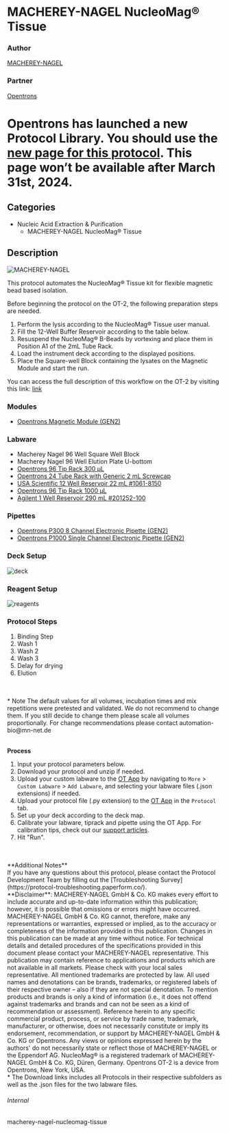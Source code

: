 # MACHEREY-NAGEL NucleoMag® Tissue


### Author
[MACHEREY-NAGEL](https://www.mn-net.com/us)
### Partner
[Opentrons](https://opentrons.com/)


# Opentrons has launched a new Protocol Library. You should use the [new page for this protocol](https://library.opentrons.com/p/macherey-nagel-nucleomag-tissue). This page won’t be available after March 31st, 2024.

## Categories
* Nucleic Acid Extraction & Purification
	* MACHEREY-NAGEL NucleoMag® Tissue


## Description
![MACHEREY-NAGEL](https://opentrons-protocol-library-website.s3.amazonaws.com/custom-README-images/macherey-nagel/MN_Logo_50.jpeg)

This protocol automates the NucleoMag® Tissue kit for flexible magnetic bead based isolation.

Before beginning the protocol on the OT-2, the following preparation steps are needed.
1. Perform the lysis according to the NucleoMag® Tissue user manual.
2. Fill the 12-Well Buffer Reservoir according to the table below.
3. Resuspend the NucleoMag® B-Beads by vortexing and place them in Position A1 of the 2mL Tube Rack.
4. Load the instrument deck according to the displayed positions.
5. Place the Square-well Block containing the lysates on the Magnetic Module and start the run.


You can access the full description of this workflow on the OT-2 by visiting this link: [link](https://opentrons-protocol-library-website.s3.amazonaws.com/custom-README-images/macherey-nagel-nucleomag-tissue/thepdf.pdf)


### Modules
* [Opentrons Magnetic Module (GEN2)](https://shop.opentrons.com/magnetic-module-gen2/)


### Labware
* Macherey Nagel 96 Well Square Well Block
* Macherey Nagel 96 Well Elution Plate U-bottom
* [Opentrons 96 Tip Rack 300 µL](https://shop.opentrons.com/collections/opentrons-tips/products/opentrons-300ul-tips)
* [Opentrons 24 Tube Rack with Generic 2 mL Screwcap](https://shop.opentrons.com/collections/opentrons-tips/products/tube-rack-set-1)
* [USA Scientific 12 Well Reservoir 22 mL #1061-8150](https://www.usascientific.com/12-channel-automation-reservoir.aspx)
* [Opentrons 96 Tip Rack 1000 µL](https://shop.opentrons.com/collections/opentrons-tips/products/opentrons-1000ul-tips)
* [Agilent 1 Well Reservoir 290 mL #201252-100](https://www.agilent.com/store/en_US/Prod-201252-100/201252-100)


### Pipettes
* [Opentrons P300 8 Channel Electronic Pipette (GEN2)](https://shop.opentrons.com/8-channel-electronic-pipette/)
* [Opentrons P1000 Single Channel Electronic Pipette (GEN2)](https://shop.opentrons.com/single-channel-electronic-pipette-p20/)


### Deck Setup
![deck](https://opentrons-protocol-library-website.s3.amazonaws.com/custom-README-images/macherey-nagel/deck.png)


### Reagent Setup
![reagents](https://opentrons-protocol-library-website.s3.amazonaws.com/custom-README-images/macherey-nagel-nucleomag-tissue/reag_tissue.png)


### Protocol Steps
1. Binding Step
2. Wash 1
3. Wash 2
4. Wash 3
5. Delay for drying
6. Elution
</br>
</br>
* Note
The default values for all volumes, incubation times and mix repetitions were pretested and validated.
We do not recommend to change them. If you still decide to change them please scale all volumes proportionally.
For change recommendations please contact automation-bio@mn-net.de
</br>
</br>

**Process**
1. Input your protocol parameters below.
2. Download your protocol and unzip if needed.
3. Upload your custom labware to the [OT App](https://opentrons.com/ot-app) by navigating to `More` > `Custom Labware` > `Add Labware`, and selecting your labware files (.json extensions) if needed.
4. Upload your protocol file (.py extension) to the [OT App](https://opentrons.com/ot-app) in the `Protocol` tab.
5. Set up your deck according to the deck map.
6. Calibrate your labware, tiprack and pipette using the OT App. For calibration tips, check out our [support articles](https://support.opentrons.com/en/collections/1559720-guide-for-getting-started-with-the-ot-2).
7. Hit "Run".
</br>
</br>
**Additional Notes**
</br>
If you have any questions about this protocol, please contact the Protocol Development Team by filling out the [Troubleshooting Survey](https://protocol-troubleshooting.paperform.co/).
</br>
**Disclaimer**: MACHEREY-NAGEL GmbH & Co. KG makes every effort to include accurate and up-to-date information within this publication; however, it is possible that omissions or errors might have occurred. MACHEREY-NAGEL GmbH & Co. KG cannot, therefore, make any representations or warranties, expressed or implied, as to the accuracy or completeness of the information provided in this publication. Changes in this publication can be made at any time without notice. For technical details and detailed procedures of the specifications provided in this document please contact your MACHEREY-NAGEL representative. This publication may contain reference to applications and products which are not available in all markets. Please check with your local sales representative.
All mentioned trademarks are protected by law. All used names and denotations can be brands, trademarks, or registered labels of their respective owner – also if they are not special denotation. To mention products and brands is only a kind of information (i.e., it does not offend against trademarks and brands and can not be seen as a kind of recommendation or assessment). Reference herein to any specific commercial product, process, or service by trade name, trademark, manufacturer, or otherwise, does not necessarily constitute or imply its endorsement, recommendation, or support by MACHEREY-NAGEL GmbH & Co. KG or Opentrons. Any views or opinions expressed herein by the authors' do not necessarily state or reflect those of MACHEREY-NAGEL or the Eppendorf AG. NucleoMag® is a registered trademark of MACHEREY-NAGEL GmbH & Co. KG, Düren, Germany. Opentrons OT-2 is a device from Opentrons, New York, USA.
</br>
* The Download links includes all Protocols in their respective subfolders as well as the .json files for the two labware files.


###### Internal
macherey-nagel-nucleomag-tissue
